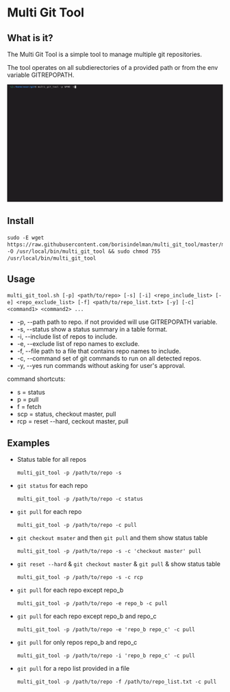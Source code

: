 # Multi Git Tool

## What is it?

The Multi Git Tool is a simple tool to manage multiple git repositories.

The tool operates on all subdierectories of a provided path or from the env variable GITREPOPATH.

![Multi Git Tool Demo](multi_git_tool.gif)

## Install

```console
sudo -E wget https://raw.githubusercontent.com/borisindelman/multi_git_tool/master/multi_git_tool.sh -O /usr/local/bin/multi_git_tool && sudo chmod 755 /usr/local/bin/multi_git_tool
```

## Usage

```console
multi_git_tool.sh [-p] <path/to/repo> [-s] [-i] <repo_include_list> [-e] <repo_exclude_list> [-f] <path/to/repo_list.txt> [-y] [-c] <command1> <command2> ...
```

*  -p, --path          path to repo. if not provided will use GITREPOPATH variable.
*  -s, --status        show a status summary in a table format.
*  -i, --include       list of repos to include.
*  -e, --exclude       list of repo names to exclude.
*  -f, --file          path to a file that contains repo names to include.
*  -c, --command       set of git commands to run on all detected repos.
*  -y, --yes           run commands without asking for user's approval.

command shortcuts:
* s = status
* p = pull
* f = fetch
* scp = status, checkout master, pull
* rcp = reset --hard, ceckout master, pull

## Examples

* Status table for all repos

    ```console
    multi_git_tool -p /path/to/repo -s
    ```

* `git status` for each repo

    ```console
    multi_git_tool -p /path/to/repo -c status
    ```

* `git pull` for each repo

    ```console
    multi_git_tool -p /path/to/repo -c pull
    ```

* `git checkout msater` and then `git pull` and them show status table

    ```console
    multi_git_tool -p /path/to/repo -s -c 'checkout master' pull
    ```

* `git reset --hard` & `git checkout master` & `git pull` & show status table

    ```console
    multi_git_tool -p /path/to/repo -s -c rcp
    ```

* `git pull` for each repo except repo_b

    ```console
    multi_git_tool -p /path/to/repo -e repo_b -c pull
    ```

* `git pull` for each repo except repo_b and repo_c

    ```console
    multi_git_tool -p /path/to/repo -e 'repo_b repo_c' -c pull
    ```

* `git pull` for only repos repo_b and repo_c

    ```console
    multi_git_tool -p /path/to/repo -i 'repo_b repo_c' -c pull
    ```

* `git pull` for a repo list provided in a file

    ```console
    multi_git_tool -p /path/to/repo -f /path/to/repo_list.txt -c pull
    ```
